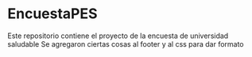 # EncuestaPES
Este repositorio contiene el proyecto de la encuesta de universidad saludable
Se agregaron ciertas cosas al footer y al css para dar formato
